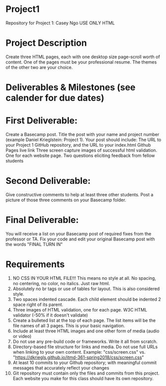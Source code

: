 # Project1
Repository for Project 1: Casey Ngo
USE ONLY HTML 

# Project Description
Create three HTML pages, each with one desktop size page-scroll worth of content. One of the pages must be your professional resume. The themes of the other two are your choice.

# Deliverables & Milestones (see calender for due dates)

# First Deliverable: 
Create a Basecamp post. Title the post with your name and project number (example Daniel Krieglstein: Project 1). Your post should include:
The URL to your Project 1 GitHub repository, and the URL to your index.html Github Pages live link
Three screen capture images of successful html validation. One for each website page.
Two questions eliciting feedback from fellow students


# Second Deliverable: 
Give constructive comments to help at least three other students. Post a picture of those three comments on your Basecamp folder.


# Final Deliverable: 
You will receive a list on your Basecamp post of required fixes from the professor or TA. Fix your code and edit your original Basecamp post with the words "FINAL TURN IN"


# Requirements
1. NO CSS IN YOUR HTML FILE!!! This means no style at all. No spacing, no centering, no color, no italics. Just raw html.
2. Absolutely no br tags or use of tables for layout. This is also considered style.
3. Two spaces indented cascade. Each child element should be indented 2 space right of its parent.
4. Three images of HTML validation, one for each page. W3C HTML validator (-50% if it doesn't validate)
5. Create a bulleted list at the top of each page. The list items will be the file names of all 3 pages. This is your basic navigation.
6. Include at least three HTML images and one other form of media (audio or video)
7. Do not use any pre-build code or frameworks. Write it all from scratch.
8. Directory-based file structure for links and media. Do not use full URLs when linking to your own content. Example: "css/screen.css" vs. "https://dkriegls.github.io/itmd-361-spring2018/css/screen.css"
9. At least 10 commits to your Github repository; with meaningful commit messages that accurately reflect your changes
10. Git repository must contain only the files and commits from this project. Each website you make for this class should have its own repository.